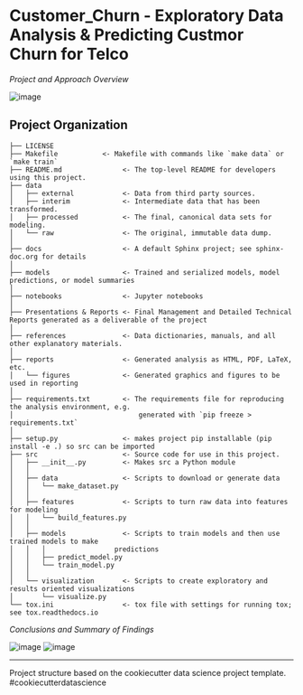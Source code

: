 Customer_Churn - Exploratory Data Analysis & Predicting Custmor Churn for Telco
==============================

<p> <medium> <i> Project and Approach Overview </i></medium></p>

![image](https://user-images.githubusercontent.com/61843133/120349326-0650af00-c2cc-11eb-8d05-ffd633d69c27.png)

Project Organization
------------

    ├── LICENSE
    ├── Makefile           <- Makefile with commands like `make data` or `make train`
    ├── README.md               <- The top-level README for developers using this project.
    ├── data
    │   ├── external            <- Data from third party sources.
    │   ├── interim             <- Intermediate data that has been transformed.
    │   ├── processed           <- The final, canonical data sets for modeling.
    │   └── raw                 <- The original, immutable data dump.
    │
    ├── docs                    <- A default Sphinx project; see sphinx-doc.org for details
    │
    ├── models                  <- Trained and serialized models, model predictions, or model summaries
    │
    ├── notebooks               <- Jupyter notebooks
    │
    ├── Presentations & Reports <- Final Management and Detailed Technical Reports generated as a deliverable of the project
    │
    ├── references              <- Data dictionaries, manuals, and all other explanatory materials.
    │
    ├── reports                 <- Generated analysis as HTML, PDF, LaTeX, etc.
    │   └── figures             <- Generated graphics and figures to be used in reporting
    │
    ├── requirements.txt        <- The requirements file for reproducing the analysis environment, e.g.
    │                               generated with `pip freeze > requirements.txt`
    │
    ├── setup.py                <- makes project pip installable (pip install -e .) so src can be imported
    ├── src                     <- Source code for use in this project.
    │   ├── __init__.py         <- Makes src a Python module
    │   │
    │   ├── data                <- Scripts to download or generate data
    │   │   └── make_dataset.py
    │   │
    │   ├── features            <- Scripts to turn raw data into features for modeling
    │   │   └── build_features.py
    │   │
    │   ├── models              <- Scripts to train models and then use trained models to make
    │   │   │                 predictions
    │   │   ├── predict_model.py
    │   │   └── train_model.py
    │   │
    │   └── visualization       <- Scripts to create exploratory and results oriented visualizations
    │       └── visualize.py
    └── tox.ini                 <- tox file with settings for running tox; see tox.readthedocs.io
    

<p> <medium><i> Conclusions and Summary of Findings </i></medium></p>

![image](https://user-images.githubusercontent.com/61843133/120349394-16688e80-c2cc-11eb-8aba-a73b87110835.png)
![image](https://user-images.githubusercontent.com/61843133/120349410-19637f00-c2cc-11eb-8674-3dba6dc0cc10.png)

--------
<p>Project structure based on the cookiecutter data science project template. #cookiecutterdatascience</p>
